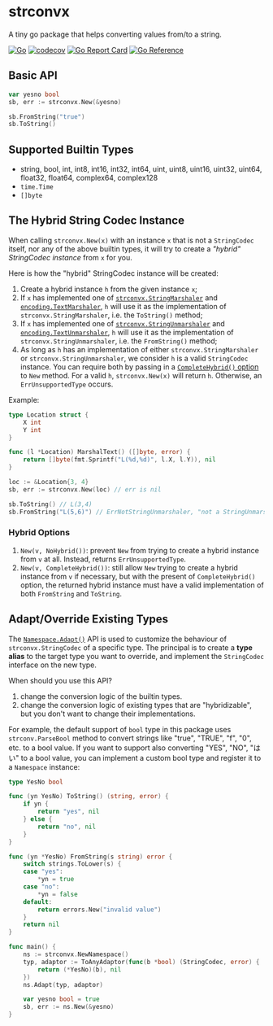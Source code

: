 # strconvx

A tiny go package that helps converting values from/to a string.

[![Go](https://github.com/ggicci/strconvx/actions/workflows/go.yaml/badge.svg)](https://github.com/ggicci/strconvx/actions/workflows/go.yaml)
[![codecov](https://codecov.io/gh/ggicci/strconvx/graph/badge.svg?token=YU7FGGOY60)](https://codecov.io/gh/ggicci/strconvx)
[![Go Report Card](https://goreportcard.com/badge/github.com/ggicci/strconvx)](https://goreportcard.com/report/github.com/ggicci/strconvx)
[![Go Reference](https://pkg.go.dev/badge/github.com/ggicci/strconvx.svg)](https://pkg.go.dev/github.com/ggicci/strconvx)

## Basic API

```go
var yesno bool
sb, err := strconvx.New(&yesno)

sb.FromString("true")
sb.ToString()
```

## Supported Builtin Types

- string, bool, int, int8, int16, int32, int64, uint, uint8, uint16, uint32, uint64, float32, float64, complex64, complex128
- `time.Time`
- `[]byte`

## The Hybrid String Codec Instance

When calling `strconvx.New(x)` with an instance `x` that is not a `StringCodec` itself, nor any of the above builtin types, it will try to create a _"hybrid" StringCodec instance_ from `x` for you.

Here is how the "hybrid" StringCodec instance will be created:

1. Create a hybrid instance `h` from the given instance `x`;
2. If `x` has implemented one of [`strconvx.StringMarshaler`](https://pkg.go.dev/github.com/ggicci/strconvx#StringMarshaler) and [`encoding.TextMarshaler`](https://pkg.go.dev/encoding#TextMarshaler), `h` will use it as the implementation of `strconvx.StringMarshaler`, i.e. the `ToString()` method;
3. If `x` has implemented one of [`strconvx.StringUnmarshaler`](https://pkg.go.dev/github.com/ggicci/strconvx#StringUnmarshaler) and [`encoding.TextUnmarshaler`](https://pkg.go.dev/encoding#TextUnmarshaler), `h` will use it as the implementation of `strconvx.StringUnmarshaler`, i.e. the `FromString()` method;
4. As long as `h` has an implementation of either `strconvx.StringMarshaler` or `strconvx.StringUnmarshaler`, we consider `h` is a valid `StringCodec` instance. You can require both by passing in a [`CompleteHybrid()` option](#hybrid-options) to `New` method. For a valid `h`, `strconvx.New(x)` will return `h`. Otherwise, an `ErrUnsupportedType` occurs.

Example:

```go
type Location struct {
	X int
	Y int
}

func (l *Location) MarshalText() ([]byte, error) {
	return []byte(fmt.Sprintf("L(%d,%d)", l.X, l.Y)), nil
}

loc := &Location{3, 4}
sb, err := strconvx.New(loc) // err is nil

sb.ToString() // L(3,4)
sb.FromString("L(5,6)") // ErrNotStringUnmarshaler, "not a StringUnmarshaler"
```

### Hybrid Options

1. `New(v, NoHybrid())`: prevent `New` from trying to create a hybrid instance from `v` at all. Instead, returns `ErrUnsupportedType`.
2. `New(v, CompleteHybrid())`: still allow `New` trying to create a hybrid instance from `v` if necessary, but with the present of `CompleteHybrid()` option, the returned hybrid instance must have a valid implementation of both `FromString` and `ToString`.

## Adapt/Override Existing Types

The [`Namespace.Adapt()`](https://pkg.go.dev/github.com/ggicci/strconvx#Namespace.Adapt) API is used to customize the behaviour of `strconvx.StringCodec` of a specific type. The principal is to create a **type alias** to the target type you want to override, and implement the `StringCodec` interface on the new type.

When should you use this API?

1. change the conversion logic of the builtin types.
2. change the conversion logic of existing types that are "hybridizable", but you don't want to change their implementations.

For example, the default support of `bool` type in this package uses `strconv.ParseBool` method to convert strings like "true", "TRUE", "f", "0", etc. to a bool value. If you want to support also converting "YES", "NO", "はい" to a bool value, you can implement a custom bool type and register it to a `Namespace` instance:

```go
type YesNo bool

func (yn YesNo) ToString() (string, error) {
	if yn {
		return "yes", nil
	} else {
		return "no", nil
	}
}

func (yn *YesNo) FromString(s string) error {
	switch strings.ToLower(s) {
	case "yes":
		*yn = true
	case "no":
		*yn = false
	default:
		return errors.New("invalid value")
	}
	return nil
}

func main() {
	ns := strconvx.NewNamespace()
	typ, adaptor := ToAnyAdaptor(func(b *bool) (StringCodec, error) {
		return (*YesNo)(b), nil
	})
	ns.Adapt(typ, adaptor)

	var yesno bool = true
	sb, err := ns.New(&yesno)
}
```
